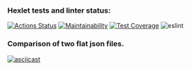 ### Hexlet tests and linter status:
[![Actions Status](https://github.com/zakharovdm/frontend-project-lvl2/workflows/hexlet-check/badge.svg)](https://github.com/zakharovdm/frontend-project-lvl2/actions)
[![Maintainability](https://api.codeclimate.com/v1/badges/a99a88d28ad37a79dbf6/maintainability)](https://codeclimate.com/github/codeclimate/codeclimate/maintainability)
[![Test Coverage](https://api.codeclimate.com/v1/badges/a99a88d28ad37a79dbf6/test_coverage)](https://codeclimate.com/github/codeclimate/codeclimate/test_coverage)
![eslint](https://github.com/zakharovdm/frontend-project-lvl2/actions/workflows/eslint-check.yml/badge.svg)

### Comparison of two flat json files.
[![asciicast](https://asciinema.org/a/2bMR7vBLXiM49HhVsMLJAfJmt.svg)](https://asciinema.org/a/2bMR7vBLXiM49HhVsMLJAfJmt)